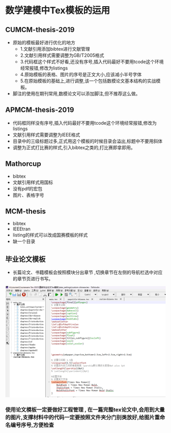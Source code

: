# 数学建模中Tex模板的运用

## CUMCM-thesis-2019

- 原始的模板最好进行优化的地方
  - 1.文献引用添加bibtex进行文献管理
  - 2.文献引用样式需要调整为GB/T2005格式
  - 3.代码框这个样式不好看,还没有序号,插入代码最好不要用tcode这个环境经常报错,修改为listings
  - 4.原始模板的表格、图片的序号是正文大小,应该减小半号字体
  - 5.在原始模板的基础上,进行调整,该一个包括数模论文基本结构的实战模板。
- 脚注的使用在期刊常用,数模论文可以添加脚注,但不推荐这么做。

## APMCM-thesis-2019

- 代码框同样没有序号,插入代码最好不要用tcode这个环境经常报错,修改为listings
- 文献引用样式需要调整为IEEE格式
- 目录中的三级标题过多,正式用这个模板的时候目录会溢出,标题中不要用斜体
- 调整为正式打比赛的样式,引入bibtex之类的,打比赛即拿即用。

## Mathorcup

- bibtex
- 文献引用样式用国标
- 没有pdf的宏包
- 图片、表格字号

## MCM-thesis

- bibtex
- IEEEtran
- listing的样式可以改成国赛模板的样式
- 缺一个目录

## 毕业论文模板

-  长篇论文、书籍模板会按照模块分出章节 ,切换章节在左侧的导航栏选中对应的章节页进行书写。

  ![](img/img.png)

### **使用论文模板一定要做好工程管理 , 在一篇完整tex论文中,会用到大量的图片,支撑材料中的代码一定要按照文件夹分门别类放好,给图片重命名编号序号,方便检查**